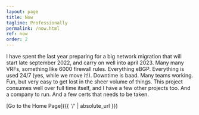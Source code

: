 ```yaml
---
layout: page
title: Now
tagline: Professionally
permalink: /now.html
ref: now
order: 2
---
```


I have spent the last year preparing for a big network migration that will start late september 2022, and carry on well into april 2023. Many many VRFs, something like 6000 firewall rules. Everything eBGP. Everything is used 24/7 (yes, while we move it!). Downtime is baad. Many teams working. Fun, but very easy to get lost in the sheer volume of things. This project consumes well over full time itself, and I have a few other projects too. And a company to run. And a few certs that needs to be taken.

[Go to the Home Page]({{ '/' | absolute_url }})
